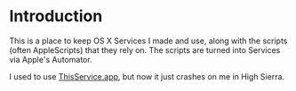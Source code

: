 # Introduction

This is a place to keep OS X Services I made and use, along with the scripts (often AppleScripts) that they rely on. The scripts are turned into Services via Apple's Automator.

I used to use [ThisService.app](http://wafflesoftware.net/thisservice/), but now it just crashes on me in High Sierra.

